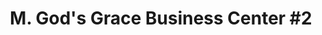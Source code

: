---
title: "M. God's Grace Business Center #2"
url: /zwedru/m-gods-grace-business-center-2/
shop: Lebensmittel
---